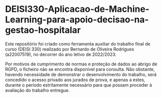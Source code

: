 # DEISI330-Aplicacao-de-Machine-Learning-para-apoio-decisao-na-gestao-hospitalar
Este repositório foi criado como ferramenta auxiliar do trabalho final de curso (DEISI 330) realizado por Bernardo de Oliveira Rodrigues (a22007519), no decorrer do ano letivo de 2022/2023.

Por motivos de cumprimento de normas e proteção de dados ao abrigo de RGPD, o ficheiro não se encontra disponível para consulta.
Não obstante, havendo necessidade de demonstrar o desenvolvimento do trabalho, será concedido o acesso privado aos jurados de prova, e apenas a estes, durante o período estritamente necessário para que possam proceder à avaliação do trabalho entregue.
